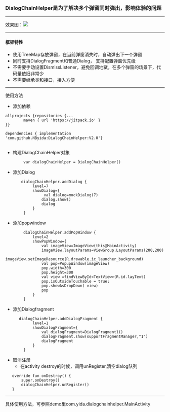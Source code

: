 ### DialogChainHelper是为了解决多个弹窗同时弹出，影响体验的问题

---
效果图：![](https://s2.loli.net/2021/12/23/VoIGt8OBYPFcMk7.gif)



---


#### 框架特性

- 使用TreeMap存放弹窗，在当前弹窗消失时，自动弹出下一个弹窗
- 同时支持DialogFragment和普通Dialog，
  支持配置弹窗优先级
- 不需要手动设置DismissListener，避免回调地狱，在多个弹窗的场景下，代码量依旧非常少
- 不需要继承类和接口，接入方便


---
使用方法

- 添加依赖
```
allprojects {repositories {...
		maven { url 'https://jitpack.io' }
}}
	
dependencies { implementation 'com.github.NByida:DialogChainHelper:V2.0'}	
	
```

- 构建DialogChainHelper对象
```
        var dialogChainHelper = DialogChainHelper()
```

- 添加Dialog


```
       dialogChainHelper.addDialog {
            level=7
            showDialog={
                 val dialog=mockDialog(7)
                dialog.show()
                dialog
            }
        }

```
- 添加popwindow

```
        dialogChainHelper.addPopWindow {
            level=2
            showPopWindow={
                val imageView=ImageView(this@MainActivity)
                imageView.layoutParams=ViewGroup.LayoutParams(200,200)
                imageView.setImageResource(R.drawable.ic_launcher_background)
                val pop=PopupWindow(imageView)
                pop.width=300
                pop.height=300
                val view =findViewById<TextView>(R.id.layText)
                pop.isOutsideTouchable = true;
                pop.showAsDropDown( view)
                pop
            }
        }

```


- 添加Dialogfragment

```
      dialogChainHelper.addDialogFragment {
            level=1
            showDialogFragment={
                val dialogFragment=DialogFragment1()
                dialogFragment.show(supportFragmentManager,"1")
                dialogFragment
            }
        }

```

- 取消注册
  - 在activity destroy的时候，调用unRegister,清空dialog队列
 ```
    override fun onDestroy() {
        super.onDestroy()
        dialogChainHelper.unRegister()
    }
 ```
 ---
具体使用方法，可参照demo里com.yida.dialogchainhelper.MainActivity

